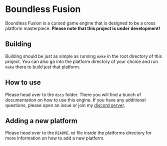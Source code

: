 # Boundless Fusion

Boundless Fusion is a cursed game engine that is designed to be a cross platform masterpiece. **Please note that this project is under development!**

## Building

Building should be just as simple as running `make` in the root directory of this project. You can also go into the platform directory of your choice and run `make` there to build just that platform.

## How to use

Please head over to the `docs` folder. There you will find a bunch of documentation on how to use this engine. If you have any additional questions, please open an issue or join my [discord server](https://discord.gg/5n8ttQfSqF).

## Adding a new platform

Please head over to the `README.md` file inside the platforms directory for more information on how to add a new platform.

